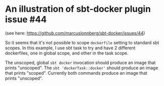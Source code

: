 # An illustration of sbt-docker plugin issue #44

(see here: https://github.com/marcuslonnberg/sbt-docker/issues/44)

So it seems that it's not possible to scope `dockerfile` setting to standard sbt scopes. In this example, I use sbt task to try and have 2 different dockerfiles, one in global scope, and other in the task scope.

The unscoped, global `sbt docker` invocation should produce an image that prints "unscoped". The `sbt 'dockerTask::docker'` should produce an image that prints "scoped". Currently both commands produce an image that prints "unscoped".
